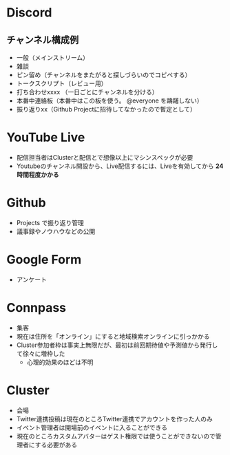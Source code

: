 # Discord

## チャンネル構成例

- 一般（メインストリーム）
- 雑談
- ピン留め（チャンネルをまたがると探しづらいのでコピペする）
- トークスクリプト（レビュー用）
- 打ち合わせxxxx （一日ごとにチャンネルを分ける）
- 本番中連絡板（本番中はこの板を使う。 @everyone を躊躇しない）
- 振り返りxx（Github Projectに招待してなかったので暫定として）

# YouTube Live

- 配信担当者はClusterと配信とで想像以上にマシンスペックが必要
- Youtubeのチャンネル開設から、Live配信するには、Liveを有効してから **24時間程度かかる**

# Github
- Projects で振り返り管理
- 議事録やノウハウなどの公開

# Google Form
- アンケート

# Connpass
- 集客
 - 現在は住所を「オンライン」にすると地域検索オンラインに引っかかる
 - Cluster参加者枠は事実上無限だが、最初は前回期待値や予測値から発行して徐々に増枠した
   - 心理的効果のほどは不明

# Cluster

- 会場
 - Twitter連携投稿は現在のところTwitter連携でアカウントを作った人のみ
 - イベント管理者は開場前のイベントに入ることができる
 - 現在のところカスタムアバターはゲスト権限では使うことができないので管理者にする必要がある